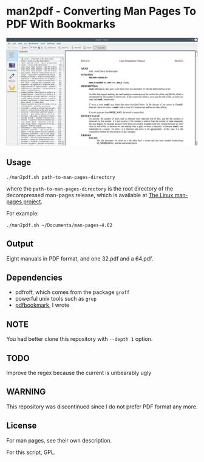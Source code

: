 # man2pdf - Converting Man Pages To PDF With Bookmarks

![](screenshot.png)

## Usage

```
./man2pdf.sh path-to-man-pages-directory
```

where the `path-to-man-pages-directory`
is the root directory of the decompressed man-pages release,
which is available at
[The Linux man-pages project](https://www.kernel.org/doc/man-pages/).

For example:

```
./man2pdf.sh ~/Documents/man-pages-4.02
```

## Output

Eight manuals in PDF format, and one 32.pdf and a 64.pdf.

## Dependencies

- pdfroff, which comes from the package `groff`
- powerful unix tools such as `grep`
- [pdfbookmark](https://github.com/NoviceLive/pdfbookmark), I wrote

## NOTE

You had better clone this repository with `--depth 1` option.

## TODO

Improve the regex because the current is unbearably ugly

## WARNING

This repository was discontinued
since I do not prefer PDF format any more.

## License

For man pages, see their own description.

For this script, GPL.
